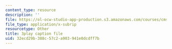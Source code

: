 ```yaml
---
content_type: resource
description: ''
file: https://ol-ocw-studio-app-production.s3.amazonaws.com/courses/cms-608-game-design-spring-2014/32ecd29b388c57c2a903941e0dcdff7b_1506696.vtt
file_type: application/x-subrip
resourcetype: Other
title: 3play caption file
uid: 32ecd29b-388c-57c2-a903-941e0dcdff7b
---
```

